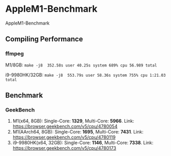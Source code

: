 # AppleM1-Benchmark
AppleM1-Benchmark




## Compiling Performance
### ffmpeg
M1/8GB: `make -j8  352.58s user 40.25s system 689% cpu 56.989 total`

i9-9980HK/32GB: `make -j8  553.79s user 58.36s system 755% cpu 1:21.03 total`

## Benchmark
### GeekBench
1. M1(x64, 8GB): Single-Core: **1329**, Multi-Core: **5966**. Link: https://browser.geekbench.com/v5/cpu/4780054
2. M1(AArch64, 8GB): Single-Core: **1695**, Multi-Core: **7431**. Link: https://browser.geekbench.com/v5/cpu/4780119
3. i9-9980HK(x64, 32GB): Single-Core: **1146**, Multi-Core: **7338**. Link: https://browser.geekbench.com/v5/cpu/4780173
